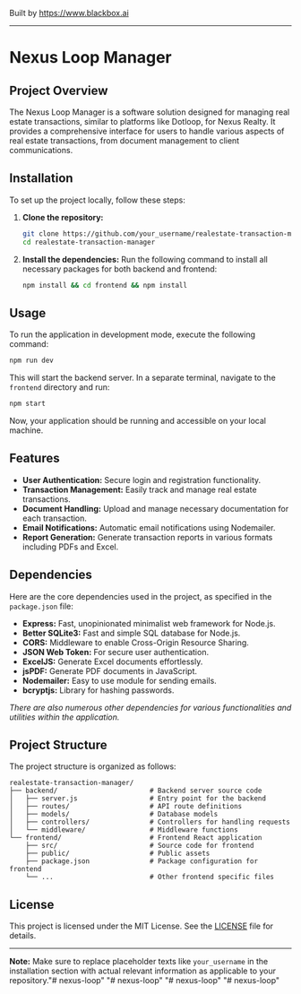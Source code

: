 
Built by https://www.blackbox.ai

---

# Nexus Loop Manager

## Project Overview
The Nexus Loop Manager is a software solution designed for managing real estate transactions, similar to platforms like Dotloop, for Nexus Realty. It provides a comprehensive interface for users to handle various aspects of real estate transactions, from document management to client communications.

## Installation
To set up the project locally, follow these steps:

1. **Clone the repository:**
   ```bash
   git clone https://github.com/your_username/realestate-transaction-manager.git
   cd realestate-transaction-manager
   ```

2. **Install the dependencies:**
   Run the following command to install all necessary packages for both backend and frontend:
   ```bash
   npm install && cd frontend && npm install
   ```

## Usage
To run the application in development mode, execute the following command:
```bash
npm run dev
```
This will start the backend server. In a separate terminal, navigate to the `frontend` directory and run:
```bash
npm start
```
Now, your application should be running and accessible on your local machine.

## Features
- **User Authentication:** Secure login and registration functionality.
- **Transaction Management:** Easily track and manage real estate transactions.
- **Document Handling:** Upload and manage necessary documentation for each transaction.
- **Email Notifications:** Automatic email notifications using Nodemailer.
- **Report Generation:** Generate transaction reports in various formats including PDFs and Excel.

## Dependencies
Here are the core dependencies used in the project, as specified in the `package.json` file:

- **Express:** Fast, unopinionated minimalist web framework for Node.js.
- **Better SQLite3:** Fast and simple SQL database for Node.js.
- **CORS:** Middleware to enable Cross-Origin Resource Sharing.
- **JSON Web Token:** For secure user authentication.
- **ExcelJS:** Generate Excel documents effortlessly.
- **jsPDF:** Generate PDF documents in JavaScript.
- **Nodemailer:** Easy to use module for sending emails.
- **bcryptjs:** Library for hashing passwords.

*There are also numerous other dependencies for various functionalities and utilities within the application.*

## Project Structure
The project structure is organized as follows:

```
realestate-transaction-manager/
├── backend/                       # Backend server source code
│   ├── server.js                  # Entry point for the backend
│   ├── routes/                    # API route definitions
│   ├── models/                    # Database models
│   ├── controllers/               # Controllers for handling requests
│   └── middleware/                # Middleware functions
└── frontend/                      # Frontend React application
    ├── src/                       # Source code for frontend
    ├── public/                    # Public assets
    ├── package.json               # Package configuration for frontend
    └── ...                        # Other frontend specific files
```

## License
This project is licensed under the MIT License. See the [LICENSE](LICENSE) file for details.

--- 

**Note:** Make sure to replace placeholder texts like `your_username` in the installation section with actual relevant information as applicable to your repository."# nexus-loop" 
"# nexus-loop" 
"# nexus-loop" 
"# nexus-loop" 
